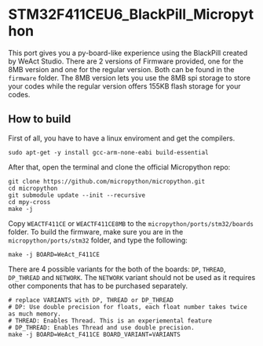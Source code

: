 # STM32F411CEU6_BlackPill_Micropython
This port gives you a py-board-like experience using the BlackPill created by WeAct Studio.
There are 2 versions of Firmware provided, one for the 8MB version and one for the regular version. Both can be found in the `firmware` folder.
The 8MB version lets you use the 8MB spi storage to store your codes while the regular version offers 155KB flash storage for your codes.
## How to build
First of all, you have to have a linux enviroment and get the compilers.
```shell
sudo apt-get -y install gcc-arm-none-eabi build-essential
```
After that, open the terminal and clone the official Micropython repo:
```shell
git clone https://github.com/micropython/micropython.git
cd micropython
git submodule update --init --recursive
cd mpy-cross
make -j
```
Copy `WEACTF411CE` or `WEACTF411CE8MB` to the `micropython/ports/stm32/boards` folder. To build the firmware, make sure you are in the `micropython/ports/stm32` folder, and type the following:
```shell
make -j BOARD=WeAct_F411CE
```
There are 4 possible variants for the both of the boards: `DP`, `THREAD`, `DP_THREAD` and `NETWORK`. The `NETWORK` variant should not be used as it requires other components that has to be purchased separately.
```shell
# replace VARIANTS with DP, THREAD or DP_THREAD
# DP: Use double precision for floats, each float number takes twice as much memory.
# THREAD: Enables Thread. This is an experiemental feature
# DP_THREAD: Enables Thread and use double precision.
make -j BOARD=WeAct_F411CE BOARD_VARIANT=VARIANTS
```
